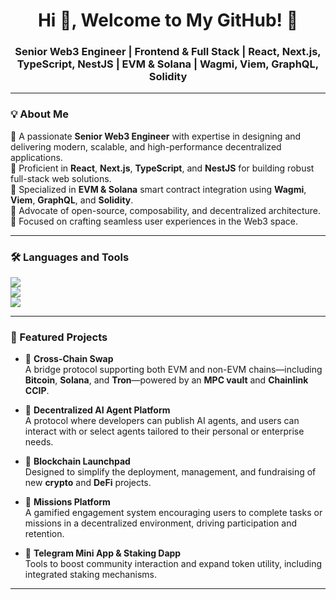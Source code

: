 <h1 align="center">Hi 👋, Welcome to My GitHub! 🚀</h1>
<h3 align="center">Senior Web3 Engineer | Frontend & Full Stack | React, Next.js, TypeScript, NestJS | EVM & Solana | Wagmi, Viem, GraphQL, Solidity</h3>

---

### 💡 About Me

🔹 A passionate **Senior Web3 Engineer** with expertise in designing and delivering modern, scalable, and high-performance decentralized applications.  
🔹 Proficient in **React**, **Next.js**, **TypeScript**, and **NestJS** for building robust full-stack web solutions.  
🔹 Specialized in **EVM & Solana** smart contract integration using **Wagmi**, **Viem**, **GraphQL**, and **Solidity**.  
🔹 Advocate of open-source, composability, and decentralized architecture.  
🔹 Focused on crafting seamless user experiences in the Web3 space.

---

### 🛠️ Languages and Tools

<p align="left">
  <img src="https://skillicons.dev/icons?i=react,nextjs,ts,js,nestjs,nodejs,solidity,graphql,tailwind,html,css" /><br>
  <img src="https://skillicons.dev/icons?i=viem,web3js,ethers,hardhat,foundry,solana,docker,postgresql,mongodb,aws" /><br>
  <img src="https://skillicons.dev/icons?i=git,github,vscode,linux,bash,vercel,netlify,figma" />
</p>

---

### 🚀 Featured Projects

- 🔄 **Cross-Chain Swap**  
  A bridge protocol supporting both EVM and non-EVM chains—including **Bitcoin**, **Solana**, and **Tron**—powered by an **MPC vault** and **Chainlink CCIP**.

- 🧠 **Decentralized AI Agent Platform**  
  A protocol where developers can publish AI agents, and users can interact with or select agents tailored to their personal or enterprise needs.

- 🚀 **Blockchain Launchpad**  
  Designed to simplify the deployment, management, and fundraising of new **crypto** and **DeFi** projects.

- 🎯 **Missions Platform**  
  A gamified engagement system encouraging users to complete tasks or missions in a decentralized environment, driving participation and retention.

- 💬 **Telegram Mini App & Staking Dapp**  
  Tools to boost community interaction and expand token utility, including integrated staking mechanisms.

---
